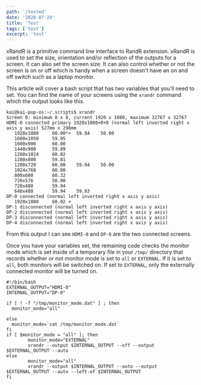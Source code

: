 ```yaml
---
path: '/tested'
date: '2020-07-29'
title: 'Test'
tags: ['test']
excerpt: 'test'
---
```


xRandR is a primitive command line interface to RandR extension. xRandR is used to set the size, orientation and/or reflection of the outputs for a screen. It can also set the screen size. It can also control whether or not the screen is on or off which is handy when a screen doesn't have an on and off switch such as a laptop monitor.

This article will cover a bash script that has two variables that you'll need to set. You can find the name of your screens using the `xrandr` command which the output looks like this.
```
kai@kai-pop-os:~/.scripts$ xrandr
Screen 0: minimum 8 x 8, current 1920 x 1080, maximum 32767 x 32767
HDMI-0 connected primary 1920x1080+0+0 (normal left inverted right x axis y axis) 527mm x 296mm
   1920x1080     60.00*+  59.94    50.00  
   1680x1050     59.95  
   1600x900      60.00  
   1440x900      59.89  
   1280x1024     60.02  
   1280x800      59.81  
   1280x720      60.00    59.94    50.00  
   1024x768      60.00  
   800x600       60.32  
   720x576       50.00  
   720x480       59.94  
   640x480       59.94    59.93  
DP-0 connected (normal left inverted right x axis y axis)
   1920x1080     60.02 +
DP-1 disconnected (normal left inverted right x axis y axis)
DP-2 disconnected (normal left inverted right x axis y axis)
DP-3 disconnected (normal left inverted right x axis y axis)
DP-4 disconnected (normal left inverted right x axis y axis)

```
From this output I can see `HDMI-0` and `DP-0` are the two connected screens.

Once you have your variables set, the remaining code checks the monitor mode which is set inside of a temporary file in your `/tmp/` directory that records whether or not monitor mode is set to `all` or `EXTERNAL`. If it is set to `all`, both monitors will be switched on. If set to `EXTERNAL`, only the externally connected monitor will be turned on.
```
#!/bin/bash
EXTERNAL_OUTPUT="HDMI-0"
INTERNAL_OUTPUT="DP-0"

if [ ! -f "/tmp/monitor_mode.dat" ] ; then
  monitor_mode="all"

else
  monitor_mode=`cat /tmp/monitor_mode.dat`
fi
if [ $monitor_mode = "all" ]; then
        monitor_mode="EXTERNAL"
        xrandr --output $INTERNAL_OUTPUT --off --output $EXTERNAL_OUTPUT --auto
else
        monitor_mode="all"
        xrandr --output $INTERNAL_OUTPUT --auto --output $EXTERNAL_OUTPUT --auto --left-of $INTERNAL_OUTPUT
fi
```